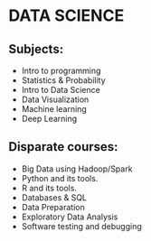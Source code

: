 # DATA SCIENCE

## Subjects:
- Intro to programming
- Statistics & Probability
- Intro to Data Science
- Data Visualization
- Machine learning
- Deep Learning

## Disparate courses:
- Big Data using Hadoop/Spark
- Python and its tools.
- R and its tools.
- Databases & SQL
- Data Preparation
- Exploratory Data Analysis
- Software testing and debugging

